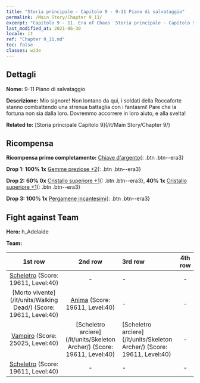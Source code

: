 ```yaml
---
title: "Storia principale - Capitolo 9 - 9-11 Piano di salvataggio"
permalink: /Main Story/Chapter 9_11/
excerpt: "Capitolo 9 - 11. Era of Chaos  Storia principale - Capitolo 9_11. 9-11 Piano di salvataggio"
last_modified_at: 2021-06-30
locale: it
ref: "Chapter 9_11.md"
toc: false
classes: wide
---
```


## Dettagli

 **Nome:** 9-11 Piano di salvataggio

 **Descrizione:** Mio signore! Non lontano da qui, i soldati della Roccaforte stanno combattendo una strenua battaglia con i fantasmi! Pare che la fortuna non sia dalla loro. Dovremmo accorrere in loro aiuto, e alla svelta!

 **Related to:** [Storia principale Capitolo 9](/it/Main Story/Chapter 9/)

## Ricompensa

 **Ricompensa primo completamento:** [Chiave d'argento](/ItemsIT/con_693/){: .btn .btn--era3}

 **Drop 1:** **100% 1x** [Gemme preziose +2](/ItemsIT/mat_30/){: .btn .btn--era3}

 **Drop 2:** **60% 0x** [Cristallo superiore +1](/ItemsIT/mat_24/){: .btn .btn--era3}, **40% 1x** [Cristallo superiore +1](/ItemsIT/mat_24/){: .btn .btn--era3}

 **Drop 3:** **100% 1x** [Pergamene incantesimi](/ItemsIT/con_694/){: .btn .btn--era3}


## Fight against Team
 **Hero:** h_Adelaide

 **Team:**


  | 1st row | 2nd row | 3rd row | 4th row |
  |:----:|:----:|:----|:----:|
  | [Scheletro](/it/units/Skeleton/) (Score: 19611, Level:40)  | - | - | - |
  | [Morto vivente](/it/units/Walking Dead/) (Score: 19611, Level:40)  | [Anima](/it/units/Wight/) (Score: 19611, Level:40)  | - | - |
  | [Vampiro](/it/units/Vampire/) (Score: 25025, Level:40)  | [Scheletro arciere](/it/units/Skeleton Archer/) (Score: 19611, Level:40)  | [Scheletro arciere](/it/units/Skeleton Archer/) (Score: 19611, Level:40)  | - |
  | [Scheletro](/it/units/Skeleton/) (Score: 19611, Level:40)  | - | - | - |


